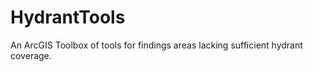 HydrantTools
============

An ArcGIS Toolbox of tools for findings areas lacking sufficient hydrant coverage.
